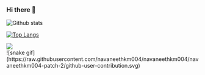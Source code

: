 ### Hi there 👋

<!--
**Swift-fox82/Swift-fox82** is a ✨ _special_ ✨ repository because its `README.md` (this file) appears on your GitHub profile.

Here are some ideas to get you started:

- 🔭 I’m currently working on ...
- 🌱 I’m currently learning ...
- 👯 I’m looking to collaborate on ...
- 🤔 I’m looking for help with ...
- 💬 Ask me about ...
- 📫 How to reach me: ...
- 😄 Pronouns: ...
- ⚡ Fun fact: ...
-->
![Github stats](https://github-readme-stats.vercel.app/api?username=Swift-fox82&theme=highcontrast&show_icons=true&count_private=true)

[![Top Langs](https://github-readme-stats.vercel.app/api/top-langs/?username=Swift-fox82)](https://github.com/Swift-fox82)


<img src="https://discord.c99.nl/widget/theme-2/827972540009283654.png" >


<br>
![snake gif](https://raw.githubusercontent.com/navaneethkm004/navaneethkm004/navaneethkm004-patch-2/github-user-contribution.svg)
<div align="center">
